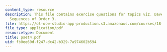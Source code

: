 ```yaml
---
content_type: resource
description: This file contains exercise questions for topics viz. Davenport-Schinzel
  Sequences of Order 3.
file: https://ol-ocw-studio-app-production.s3.amazonaws.com/courses/18-319-geometric-combinatorics-fall-2005/fb0ee60df247dc42b3297a974602b594_pset4.pdf
file_type: application/pdf
resourcetype: Document
title: pset4.pdf
uid: fb0ee60d-f247-dc42-b329-7a974602b594
---
```

